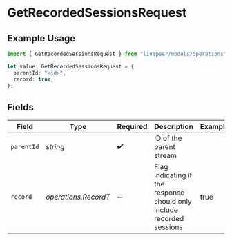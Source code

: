 # GetRecordedSessionsRequest

## Example Usage

```typescript
import { GetRecordedSessionsRequest } from "livepeer/models/operations";

let value: GetRecordedSessionsRequest = {
  parentId: "<id>",
  record: true,
};
```

## Fields

| Field                                                                  | Type                                                                   | Required                                                               | Description                                                            | Example                                                                |
| ---------------------------------------------------------------------- | ---------------------------------------------------------------------- | ---------------------------------------------------------------------- | ---------------------------------------------------------------------- | ---------------------------------------------------------------------- |
| `parentId`                                                             | *string*                                                               | :heavy_check_mark:                                                     | ID of the parent stream                                                |                                                                        |
| `record`                                                               | *operations.RecordT*                                                   | :heavy_minus_sign:                                                     | Flag indicating if the response should only include recorded<br/>sessions<br/> | true                                                                   |